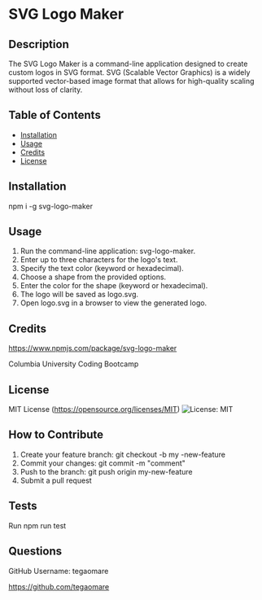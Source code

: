 # SVG Logo Maker

## Description

The SVG Logo Maker is a command-line application designed to create custom logos in SVG format. SVG (Scalable Vector Graphics) is a widely supported vector-based image format that allows for high-quality scaling without loss of clarity.

## Table of Contents

- [Installation](#installation)
- [Usage](#usage)
- [Credits](#credits)
- [License](#license)

## Installation

npm i -g svg-logo-maker

## Usage

1. Run the command-line application: svg-logo-maker.
2. Enter up to three characters for the logo's text.
3. Specify the text color (keyword or hexadecimal).
4. Choose a shape from the provided options.
5. Enter the color for the shape (keyword or hexadecimal).
6. The logo will be saved as logo.svg.
7. Open logo.svg in a browser to view the generated logo.

## Credits

https://www.npmjs.com/package/svg-logo-maker

Columbia University Coding Bootcamp

## License

MIT License
(https://opensource.org/licenses/MIT)
![License: MIT](https://img.shields.io/badge/License-MIT-yellow.svg)

## How to Contribute

1. Create your feature branch: git checkout -b my -new-feature
2. Commit your changes: git commit -m "comment"
3. Push to the branch: git push origin my-new-feature
4. Submit a pull request

## Tests

Run npm run test

## Questions

GitHub Username: tegaomare

https://github.com/tegaomare
